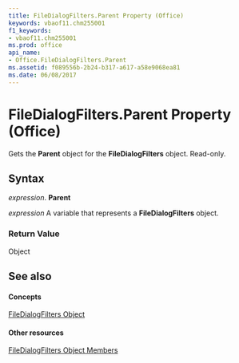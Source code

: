 ```yaml
---
title: FileDialogFilters.Parent Property (Office)
keywords: vbaof11.chm255001
f1_keywords:
- vbaof11.chm255001
ms.prod: office
api_name:
- Office.FileDialogFilters.Parent
ms.assetid: f089556b-2b24-b317-a617-a58e9068ea81
ms.date: 06/08/2017
---
```



# FileDialogFilters.Parent Property (Office)

Gets the  **Parent** object for the **FileDialogFilters** object. Read-only.


## Syntax

 _expression_. **Parent**

 _expression_ A variable that represents a **FileDialogFilters** object.


### Return Value

Object


## See also


#### Concepts


[FileDialogFilters Object](filedialogfilters-object-office.md)
#### Other resources


[FileDialogFilters Object Members](filedialogfilters-members-office.md)

